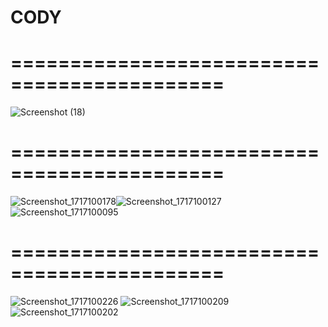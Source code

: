 # CODY
# ============================================
![Screenshot (18)](https://github.com/alisharaff/Cody_Application/assets/77925806/bd809146-904c-46fd-a2d8-4f65f485f5e3)

# ============================================

![Screenshot_1717100178](https://github.com/alisharaff/Cody_Application/assets/77925806/052890fc-9684-45ca-9cae-87220da500c9)![Screenshot_1717100127](https://github.com/alisharaff/Cody_Application/assets/77925806/2d6d3ee0-db64-46fd-9af3-bff18574f3a1)![Screenshot_1717100095](https://github.com/alisharaff/Cody_Application/assets/77925806/f4826bb1-16e1-42dc-9696-26866a560c95)
# ============================================
![Screenshot_1717100226](https://github.com/alisharaff/Cody_Application/assets/77925806/acf78b32-e47a-46c0-ac39-daaa4fff149c)
![Screenshot_1717100209](https://github.com/alisharaff/Cody_Application/assets/77925806/9573800b-a728-439c-92f6-21eccb319a1e)
![Screenshot_1717100202](https://github.com/alisharaff/Cody_Application/assets/77925806/7a20672d-7b19-4dfc-b3af-54f08ea2029c)
